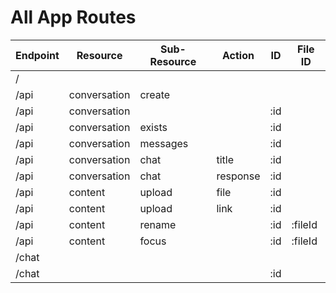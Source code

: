 # All App Routes

| Endpoint | Resource     | Sub-Resource | Action   | ID  | File ID |
|----------|--------------|--------------|----------|-----|---------|
| /        |              |              |          |     |         |
| /api     | conversation | create       |          |     |         |
| /api     | conversation |              |          | :id |         |
| /api     | conversation | exists       |          | :id |         |
| /api     | conversation | messages     |          | :id |         |
| /api     | conversation | chat         | title    | :id |         |
| /api     | conversation | chat         | response | :id |         |
| /api     | content      | upload       | file     | :id |         |
| /api     | content      | upload       | link     | :id |         |
| /api     | content      | rename       |          | :id | :fileId |
| /api     | content      | focus        |          | :id | :fileId |
| /chat    |              |              |          |     |         |
| /chat    |              |              |          | :id |         |
